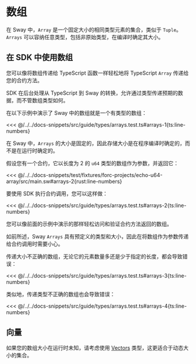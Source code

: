 # 数组

在 Sway 中，`Array` 是一个固定大小的相同类型元素的集合，类似于 `Tuple`。`Arrays` 可以容纳任意类型，包括非原始类型，在编译时确定其大小。

## 在 SDK 中使用数组

您可以像将数组传递给 TypeScript 函数一样轻松地将 TypeScript `Array` 传递给您的合约方法。

SDK 在后台处理从 TypeScript 到 Sway 的转换，允许通过类型传递预期的数据，而不管数组类型如何。

在以下示例中演示了 Sway 中的数组就是一个有类型的数组：

<<< @/../../docs-snippets/src/guide/types/arrays.test.ts#arrays-1{ts:line-numbers}

在 Sway 中，`Arrays` 的大小是固定的，因此存储大小是在程序编译时确定的，而不是在运行时确定的。

假设您有一个合约，它以长度为 2 的 `u64` 类型的数组作为参数，并返回它：

<<< @/../../docs-snippets/test/fixtures/forc-projects/echo-u64-array/src/main.sw#arrays-2{rust:line-numbers}

要使用 SDK 执行合约调用，您可以这样做：

<<< @/../../docs-snippets/src/guide/types/arrays.test.ts#arrays-2{ts:line-numbers}

您可以像前面的示例中演示的那样轻松访问和验证合约方法返回的数组。

如前所述，Sway `Arrays` 具有预定义的类型和大小，因此在将数组作为参数传递给合约调用时需要小心。

传递大小不正确的数组，无论它的元素数量多还是少于指定的长度，都会导致错误：

<<< @/../../docs-snippets/src/guide/types/arrays.test.ts#arrays-3{ts:line-numbers}

类似地，传递类型不正确的数组也会导致错误：

<<< @/../../docs-snippets/src/guide/types/arrays.test.ts#arrays-4{ts:line-numbers}

## 向量

如果您的数组大小在运行时未知，请考虑使用 [Vectors](./vectors.md) 类型，这更适合于动态大小的集合。
